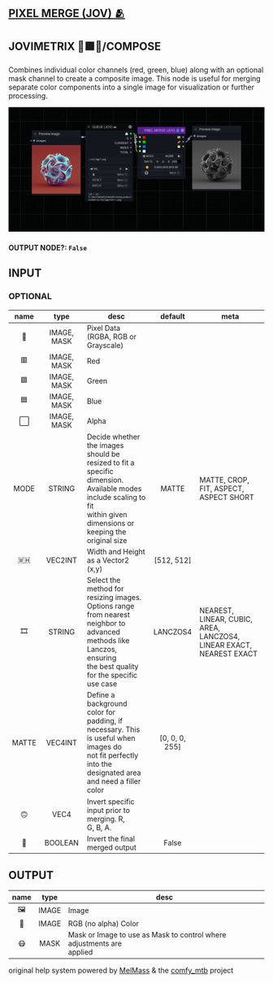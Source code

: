 ## [PIXEL MERGE (JOV) 🫂](https://github.com/Amorano/Jovimetrix-examples/blob/master/node/PIXEL%20MERGE/PIXEL%20MERGE.md)

## JOVIMETRIX 🔺🟩🔵/COMPOSE


Combines individual color channels (red, green, blue) along with an optional mask channel to create a composite image. This node is useful for merging separate color components into a single image for visualization or further processing.


![PIXEL MERGE](https://raw.githubusercontent.com/Amorano/Jovimetrix-examples/master/node/PIXEL%20MERGE/PIXEL%20MERGE.png)

#### OUTPUT NODE?: `False`

## INPUT

### OPTIONAL

name | type | desc | default | meta
:---:|:---:|---|:---:|---
👾  |  IMAGE, MASK  | Pixel Data (RGBA, RGB or Grayscale) |  | 
🟥  |  IMAGE, MASK  | Red |  | 
🟩  |  IMAGE, MASK  | Green |  | 
🟦  |  IMAGE, MASK  | Blue |  | 
⬜  |  IMAGE, MASK  | Alpha |  | 
MODE  |  STRING  | Decide whether the images should be<br>resized to fit a specific dimension.<br>Available modes include scaling to fit<br>within given dimensions or keeping the<br>original size | MATTE | MATTE, CROP, FIT, ASPECT, ASPECT SHORT
🇼🇭  |  VEC2INT  | Width and Height as a Vector2 (x,y) | [512, 512] | 
🎞️  |  STRING  | Select the method for resizing images.<br>Options range from nearest neighbor to<br>advanced methods like Lanczos, ensuring<br>the best quality for the specific use case | LANCZOS4 | NEAREST, LINEAR, CUBIC, AREA, LANCZOS4,<br>LINEAR EXACT, NEAREST EXACT
MATTE  |  VEC4INT  | Define a background color for padding, if<br>necessary. This is useful when images do<br>not fit perfectly into the designated area<br>and need a filler color | [0, 0, 0, 255] | 
🙃  |  VEC4  | Invert specific input prior to merging. R,<br>G, B, A. |  | 
🔳  |  BOOLEAN  | Invert the final merged output | False | 

## OUTPUT

name | type | desc
:---:|:---:|---
🖼️  |  IMAGE  | Image 
🌈  |  IMAGE  | RGB (no alpha) Color 
😷  |  MASK  | Mask or Image to use as Mask to control where adjustments are<br>applied 

original help system powered by [MelMass](https://github.com/melMass) & the [comfy_mtb](https://github.com/melMass/comfy_mtb) project